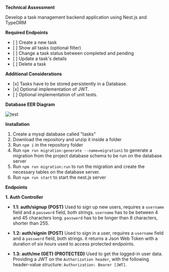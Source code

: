 **Technical Assessment**

Develop a task management backend application using Nest.js and TypeORM

**Required Endpoints**

<ul>
<li>[ ] Create a new task</li>
<li>[ ] Show all tasks (optional filter)</li>
<li>[ ] Change a task status between completed and pending</li>
<li>[ ] Update a task's details</li>
<li>[ ] Delete a task</li>
</ul>

**Additional Considerations**

<ul>
<li>[x] Tasks have to be stored persistently in a Database.</li>
<li>[x] Optional implementation of JWT.</li>
<li>[ ] Optional implementation of unit tests.</li>
</ul>

**Database EER Diagram**

![test](https://github.com/user-attachments/assets/2da15258-ca74-4f1b-9485-996e666a10a6)

**Installation**

1. Create a mysql database called "tasks"
2. Download the repository and unzip it inside a folder
3. Run `npm i` in the repository folder
4. Run `npm run migration:generate --name=migration1` to generate a migration from the project database schema to be run on the database server
5. Run `npm run migration:run` to run the migration and create the necessary tables on the database server.
6. Run `npm run start` to start the nest.js server

**Endpoints**

**1. Auth Controller**

- **1.1: auth/signup (POST)**
  Used to sign up new users, requires a `username` field and a `password` field, both strings.
  `username` has to be between 4 and 45 characters long.
  `password` has to be longer than 8 characters, shorter than 255.

- **1.2: auth/signin (POST)**
  Used to sign in a user, requires a `username` field and a `password` field, both strings.
  it returns a Json Web Token with a duration of _six hours_ used to access protected endpoints.

- **1.3: auth/me (GET) (PROTECTED)**
  Used to get the logged-in user data. Providing a JWT on the `Authorization header`, with the following header-value structure: `Authorization: Bearer [JWT]`.
